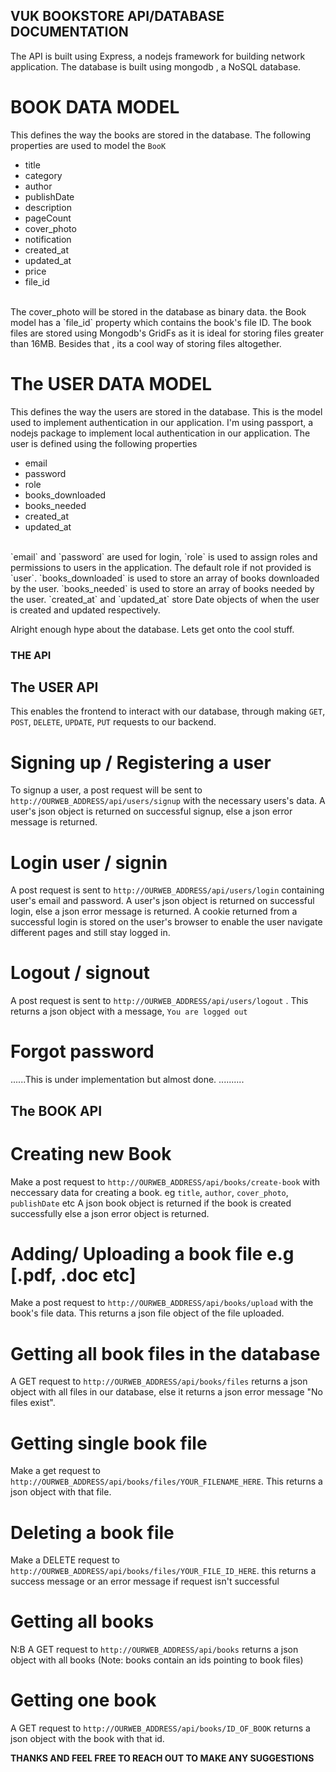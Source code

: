 ## VUK BOOKSTORE API/DATABASE DOCUMENTATION
The API is built using Express, a nodejs framework for building network application.
The database is built using mongodb , a NoSQL database.
# BOOK DATA MODEL

This defines the way the books are stored in the database.
The following properties are used to model the `BooK`

- title
- category
- author
- publishDate
- description
- pageCount
- cover_photo
- notification
- created_at
- updated_at
- price
- file_id
<br>
The cover_photo will be stored in the database as binary data. the Book model has a `file_id` property which contains the book's file ID.
The book files are stored using Mongodb's GridFs as it is ideal for storing files greater than 16MB. Besides that , its a cool way of storing files altogether.<br>

# The USER DATA MODEL
This defines the way the users are stored in the database.
This is the model used to implement authentication in our application.
I'm using passport, a nodejs package to implement local authentication in our application.
The user is defined using the following properties
- email
- password
- role
- books_downloaded
- books_needed
- created_at
- updated_at
<br>
`email` and `password` are used for login, `role` is used to assign roles and permissions to users in the application. The default role if not provided is `user`.
`books_downloaded` is used to store an array of books downloaded by the user.
`books_needed` is used to store an array of books needed by the user.
`created_at` and `updated_at` store Date objects of when the user is created and updated respectively. 

Alright enough hype about the database. Lets get onto the cool stuff.

### THE API
## The USER API
This enables the frontend to interact with our database, through making `GET`, `POST`, `DELETE`, `UPDATE`, `PUT` requests to our backend.
# Signing up / Registering a user
To signup a user, a post request will be sent to `http://OURWEB_ADDRESS/api/users/signup` with the necessary users's data. A user's json object is returned on successful signup, else a json error message is returned.
# Login user / signin
A post request is sent to `http://OURWEB_ADDRESS/api/users/login` containing user's email and password. A user's json object is returned on successful login, else a json error message is returned. A cookie returned from a successful login is stored on the user's browser to enable the user navigate different pages and still stay logged in.
# Logout / signout
A post request is sent to `http://OURWEB_ADDRESS/api/users/logout` . This returns a json object with a message, `You are logged out`
# Forgot password
......This is under implementation but almost done. ..........
 ## The BOOK API
 # Creating new Book
 Make a post request to `http://OURWEB_ADDRESS/api/books/create-book` with neccessary data for creating a book. eg `title`, `author`, `cover_photo`, `publishDate` etc
 A json book object is returned if the book is created successfully else a json error object is returned.
 # Adding/ Uploading a book file e.g [.pdf, .doc etc]
 Make a post request to `http://OURWEB_ADDRESS/api/books/upload` with the book's file data.
 This returns a json file object of the file uploaded.
 # Getting all book files in the database
 A GET request to `http://OURWEB_ADDRESS/api/books/files` returns a json object with all files in our database, else it returns a json error message "No files exist".
 # Getting single book file 
 Make a get request to `http://OURWEB_ADDRESS/api/books/files/YOUR_FILENAME_HERE`. This returns a json object with that file.
 # Deleting a book file
 Make a DELETE request to `http://OURWEB_ADDRESS/api/books/files/YOUR_FILE_ID_HERE`. this returns a success message or an error message if request isn't successful
# Getting all books
 N:B A GET request to `http://OURWEB_ADDRESS/api/books` returns a json object with all books (Note: books contain an ids pointing to book files)
# Getting one book
A GET request to `http://OURWEB_ADDRESS/api/books/ID_OF_BOOK` returns a json object with the book with that id.

**********THANKS AND FEEL FREE TO REACH OUT TO MAKE ANY SUGGESTIONS**********








